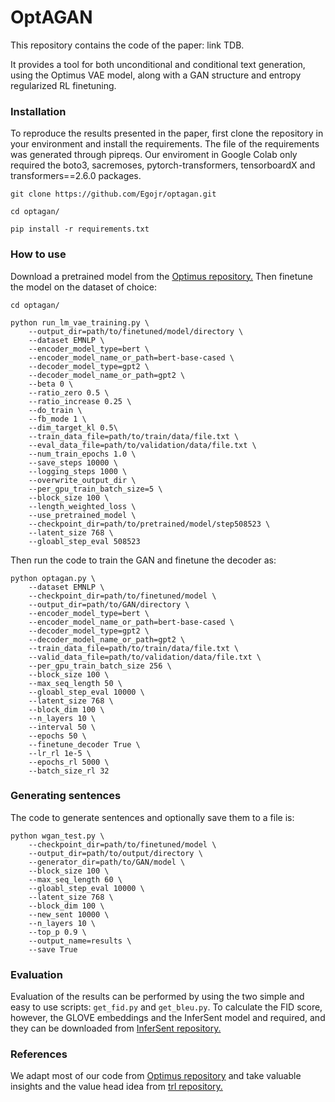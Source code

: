 # OptAGAN

This repository contains the code of the paper: link TDB.

It provides a tool for both unconditional and conditional text generation, using the Optimus VAE model, along with a GAN structure and entropy regularized RL finetuning.

### Installation
To reproduce the results presented in the paper, first clone the repository in your environment and install the requirements. 
The file of the requirements was generated through pipreqs. Our enviroment in Google Colab only required the boto3, sacremoses, pytorch-transformers, tensorboardX and transformers==2.6.0 packages.

`git clone https://github.com/Egojr/optagan.git`

`cd optagan/`

`pip install -r requirements.txt`

### How to use

Download a pretrained model from the [Optimus repository.](https://github.com/ChunyuanLI/Optimus)
Then finetune the model on the dataset of choice:

`cd optagan/`

    python run_lm_vae_training.py \
        --output_dir=path/to/finetuned/model/directory \
        --dataset EMNLP \
        --encoder_model_type=bert \
        --encoder_model_name_or_path=bert-base-cased \
        --decoder_model_type=gpt2 \
        --decoder_model_name_or_path=gpt2 \
        --beta 0 \
        --ratio_zero 0.5 \
        --ratio_increase 0.25 \
        --do_train \
        --fb_mode 1 \
        --dim_target_kl 0.5\
        --train_data_file=path/to/train/data/file.txt \
        --eval_data_file=path/to/validation/data/file.txt \
        --num_train_epochs 1.0 \
        --save_steps 10000 \
        --logging_steps 1000 \
        --overwrite_output_dir \
        --per_gpu_train_batch_size=5 \
        --block_size 100 \
        --length_weighted_loss \
        --use_pretrained_model \
        --checkpoint_dir=path/to/pretrained/model/step508523 \
        --latent_size 768 \
        --gloabl_step_eval 508523


Then run the code to train the GAN and finetune the decoder as:

    python optagan.py \
        --dataset EMNLP \
        --checkpoint_dir=path/to/finetuned/model \
        --output_dir=path/to/GAN/directory \
        --encoder_model_type=bert \
        --encoder_model_name_or_path=bert-base-cased \
        --decoder_model_type=gpt2 \
        --decoder_model_name_or_path=gpt2 \
        --train_data_file=path/to/train/data/file.txt \
        --valid_data_file=path/to/validation/data/file.txt \
        --per_gpu_train_batch_size 256 \
        --block_size 100 \
        --max_seq_length 50 \
        --gloabl_step_eval 10000 \
        --latent_size 768 \
        --block_dim 100 \
        --n_layers 10 \
        --interval 50 \
        --epochs 50 \
        --finetune_decoder True \
        --lr_rl 1e-5 \
        --epochs_rl 5000 \
        --batch_size_rl 32
    
    
### Generating sentences

The code to generate sentences and optionally save them to a file is:

    python wgan_test.py \
        --checkpoint_dir=path/to/finetuned/model \
        --output_dir=path/to/output/directory \
        --generator_dir=path/to/GAN/model \
        --block_size 100 \
        --max_seq_length 60 \
        --gloabl_step_eval 10000 \
        --latent_size 768 \
        --block_dim 100 \
        --new_sent 10000 \
        --n_layers 10 \
        --top_p 0.9 \
        --output_name=results \
        --save True
    
### Evaluation

Evaluation of the results can be performed by using the two simple and easy to use scripts: `get_fid.py` and `get_bleu.py`. To calculate the FID score, however, the GLOVE embeddings and the InferSent model and required, and they can be downloaded from [InferSent repository.](https://github.com/facebookresearch/InferSent)


### References

We adapt most of our code from [Optimus repository](https://github.com/ChunyuanLI/Optimus) and take valuable insights and the value head idea from [trl repository.](https://github.com/lvwerra/trl/)
